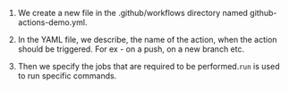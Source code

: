 1. We create a new file in the .github/workflows directory named github-actions-demo.yml.

2. In the YAML file, we describe, the name of the action, when the action should be triggered. For ex  - on a push, on a new branch etc.

3. Then we specify the jobs that are required to be performed.`run` is used to run specific commands.